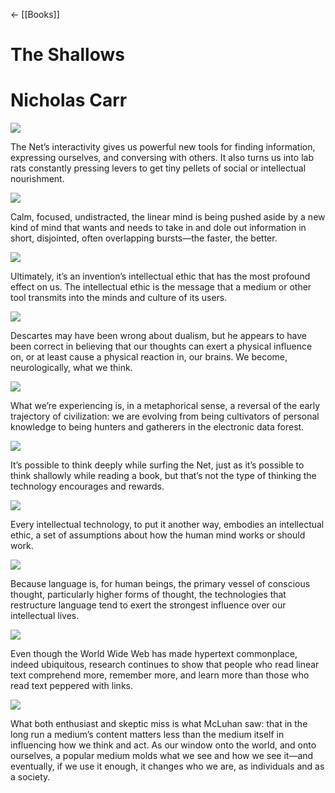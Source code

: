 ← [[Books]]



# The Shallows

# Nicholas Carr

![](https://readwise-assets.s3.amazonaws.com/static/images/new_icons/chevron-down-alt-thin.a0ebfe57a28f.svg)

The Net’s interactivity gives us powerful new tools for finding information, expressing ourselves, and conversing with others. It also turns us into lab rats constantly pressing levers to get tiny pellets of social or intellectual nourishment.

![](https://readwise-assets.s3.amazonaws.com/static/images/new_icons/chevron-down-alt-thin.a0ebfe57a28f.svg)

Calm, focused, undistracted, the linear mind is being pushed aside by a new kind of mind that wants and needs to take in and dole out information in short, disjointed, often overlapping bursts—the faster, the better.

![](https://readwise-assets.s3.amazonaws.com/static/images/new_icons/chevron-down-alt-thin.a0ebfe57a28f.svg)

Ultimately, it’s an invention’s intellectual ethic that has the most profound effect on us. The intellectual ethic is the message that a medium or other tool transmits into the minds and culture of its users.

![](https://readwise-assets.s3.amazonaws.com/static/images/new_icons/chevron-down-alt-thin.a0ebfe57a28f.svg)

Descartes may have been wrong about dualism, but he appears to have been correct in believing that our thoughts can exert a physical influence on, or at least cause a physical reaction in, our brains. We become, neurologically, what we think.

![](https://readwise-assets.s3.amazonaws.com/static/images/new_icons/chevron-down-alt-thin.a0ebfe57a28f.svg)

What we’re experiencing is, in a metaphorical sense, a reversal of the early trajectory of civilization: we are evolving from being cultivators of personal knowledge to being hunters and gatherers in the electronic data forest.

![](https://readwise-assets.s3.amazonaws.com/static/images/new_icons/chevron-down-alt-thin.a0ebfe57a28f.svg)

It’s possible to think deeply while surfing the Net, just as it’s possible to think shallowly while reading a book, but that’s not the type of thinking the technology encourages and rewards.

![](https://readwise-assets.s3.amazonaws.com/static/images/new_icons/chevron-down-alt-thin.a0ebfe57a28f.svg)

Every intellectual technology, to put it another way, embodies an intellectual ethic, a set of assumptions about how the human mind works or should work.

![](https://readwise-assets.s3.amazonaws.com/static/images/new_icons/chevron-down-alt-thin.a0ebfe57a28f.svg)

Because language is, for human beings, the primary vessel of conscious thought, particularly higher forms of thought, the technologies that restructure language tend to exert the strongest influence over our intellectual lives.

![](https://readwise-assets.s3.amazonaws.com/static/images/new_icons/chevron-down-alt-thin.a0ebfe57a28f.svg)

Even though the World Wide Web has made hypertext commonplace, indeed ubiquitous, research continues to show that people who read linear text comprehend more, remember more, and learn more than those who read text peppered with links.

![](https://readwise-assets.s3.amazonaws.com/static/images/new_icons/chevron-down-alt-thin.a0ebfe57a28f.svg)

What both enthusiast and skeptic miss is what McLuhan saw: that in the long run a medium’s content matters less than the medium itself in influencing how we think and act. As our window onto the world, and onto ourselves, a popular medium molds what we see and how we see it—and eventually, if we use it enough, it changes who we are, as individuals and as a society.
